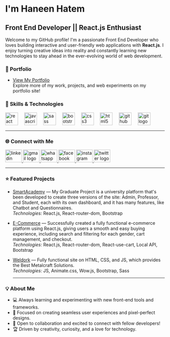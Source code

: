 <h1 align="left">I'm Haneen Hatem</h3>

<h2 align="left">Front End Developer || React.js Enthusiast</h2>

<p align="left">
  Welcome to my GitHub profile! I'm a passionate Front End Developer who loves building interactive and user-friendly web applications with <b>React.js</b>. I enjoy turning creative ideas into reality and constantly learning new technologies to stay ahead in the ever-evolving world of web development.
</p>

### 🌟 Portfolio
- [View My Portfolio](https://vercel.com/haneenhatems-projects)  
  Explore more of my work, projects, and web experiments on my portfolio site!

### 🚀 Skills & Technologies

<div align="left">
  <img src="https://cdn.jsdelivr.net/gh/devicons/devicon/icons/react/react-original.svg" height="40" alt="react logo"  />
  <img width="12" />
  <img src="https://cdn.jsdelivr.net/gh/devicons/devicon/icons/javascript/javascript-original.svg" height="40" alt="javascript logo"  />
  <img width="12" />
  <img src="https://cdn.jsdelivr.net/gh/devicons/devicon/icons/sass/sass-original.svg" height="40" alt="sass logo"  />
  <img width="12" />
  <img src="https://cdn.jsdelivr.net/gh/devicons/devicon/icons/bootstrap/bootstrap-original.svg" height="40" alt="bootstrap logo"  />
  <img width="12" />
  <img src="https://cdn.jsdelivr.net/gh/devicons/devicon/icons/css3/css3-original.svg" height="40" alt="css3 logo"  />
  <img width="12" />
  <img src="https://cdn.jsdelivr.net/gh/devicons/devicon/icons/html5/html5-original.svg" height="40" alt="html5 logo"  />
  <img width="12" />
  <img src="https://cdn.jsdelivr.net/gh/devicons/devicon/icons/github/github-original.svg" height="40" alt="github logo"  />
  <img width="12" />
  <img src="https://cdn.jsdelivr.net/gh/devicons/devicon/icons/git/git-original.svg" height="40" alt="git logo"  />
</div>

---

### 🌐 Connect with Me

<div align="left">
  <a href="https://www.linkedin.com/in/haneen-hatem" target="_blank">
    <img src="https://raw.githubusercontent.com/maurodesouza/profile-readme-generator/master/src/assets/icons/social/linkedin/default.svg" width="52" height="40" alt="linkedin logo"  />
  </a>
  <a href="mailto:4hhaneen4h@gmail.com" target="_blank">
    <img src="https://raw.githubusercontent.com/maurodesouza/profile-readme-generator/master/src/assets/icons/social/gmail/default.svg" width="52" height="40" alt="gmail logo"  />
  </a>
  <a href="https://wa.me/201022623310" target="_blank">
    <img src="https://raw.githubusercontent.com/maurodesouza/profile-readme-generator/master/src/assets/icons/social/whatsapp/default.svg" width="52" height="40" alt="whatsapp logo"  />
  </a>
  <a href="https://www.facebook.com/haneen7hatem?locale=ar_AR" target="_blank">
    <img src="https://raw.githubusercontent.com/maurodesouza/profile-readme-generator/master/src/assets/icons/social/facebook/default.svg" width="52" height="40" alt="facebook logo"  />
  </a>
  <a href="https://www.instagram.com/" target="_blank">
    <img src="https://raw.githubusercontent.com/maurodesouza/profile-readme-generator/master/src/assets/icons/social/instagram/default.svg" width="52" height="40" alt="instagram logo"  />
  </a>
  <a href="https://x.com/haneen7hatem" target="_blank">
    <img src="https://raw.githubusercontent.com/maurodesouza/profile-readme-generator/master/src/assets/icons/social/twitter/default.svg" width="52" height="40" alt="twitter logo"  />
  </a>
</div>

---

### ⭐️ Featured Projects
- [SmartAcademy](https://smart-academy-two.vercel.app/)
  — My Graduate Project is a university platform that's been developed to create three versions of the site: Admin, Professor, and Student, each with its own dashboard, and it has many features, like Chatbot and Questionnaires.<br>
  <i>Technologies:</i> React.js, React-router-dom, Bootstrap

- [E-Commerce](https://ecommerce-project-smoky-one.vercel.app/)
  — Successfully created a fully functional e-commerce platform using React.js, giving users a smooth and easy buying experience, including search and filtering for each gender, cart management, and checkout.<br>
  <i>Technologies:</i> React.js, React-router-dom, React-use-cart, Local API, Bootstrap

- [Weldork](https://weldork.vercel.app/index.html)
  — Fully functional site on HTML, CSS, and JS, which provides the Best Metalcraft Solutions.<br>
  <i>Technologies:</i> JS, Animate.css, Wow.js, Bootstrap, Sass

  ---

### 💡 About Me

- 💻 Always learning and experimenting with new front-end tools and frameworks.
- 🎯 Focused on creating seamless user experiences and pixel-perfect designs.
- 🌱 Open to collaboration and excited to connect with fellow developers!
- 🏆 Driven by creativity, curiosity, and a love for technology.


<!--
⭐️ Want your favorite projects, achievements, or a fun fact featured here? Just let me know!
-->
